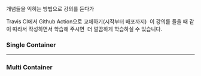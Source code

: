 개념들을 익히는 방법으로 강의를 듣다가 

Travis CI에서 Github Action으로 교체하기(시작부터 배포까지) 
이 강의를 들을 때 같이 따라서 작성하면서 학습해 주시면 
더 깔끔하게 학습하실 수 있습니다.


### Single Container

-------

### Multi Container 


